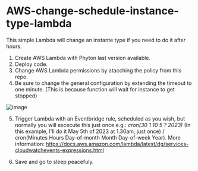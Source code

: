 # AWS-change-schedule-instance-type-lambda

This simple Lambda will change an instante type if you need to do it after hours.

1. Create AWS Lambda with Phyton last version available.
2. Deploy code.
3. Change AWS Lambda permissions by atacching the policy from this repo.
4. Be sure to change the general configuration by extending the timeout to one minute. (This is because function will wait for instance to get stopped)

![image](https://user-images.githubusercontent.com/103848038/222123223-25b6fe2a-33af-4b2e-b9d8-26f73f7b319e.png)

5. Trigger Lambda with an Eventbridge rule, scheduled as you wish, but normally you will excecute this just once e.g.: *cron(30 1 10 5 ? 2023)* (In this example, I'll do it May 5th of 2023 at 1.30am, just once)  / cron(Minutes Hours Day-of-month Month Day-of-week Year). More information: https://docs.aws.amazon.com/lambda/latest/dg/services-cloudwatchevents-expressions.html

6. Save and go to sleep peacefuly.
